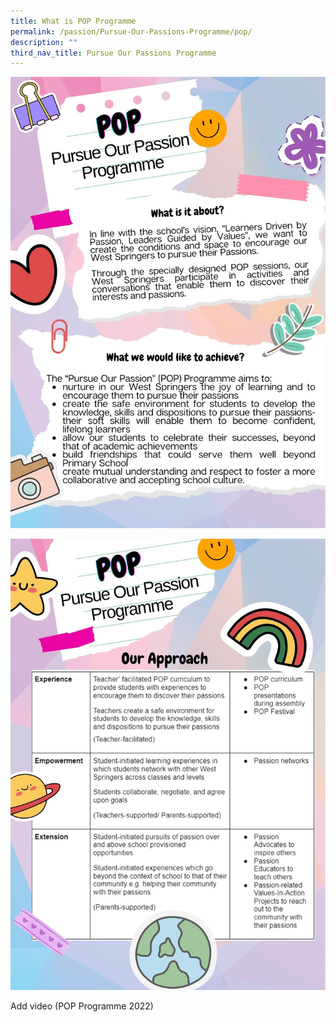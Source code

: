 ```yaml
---
title: What is POP Programme
permalink: /passion/Pursue-Our-Passions-Programme/pop/
description: ""
third_nav_title: Pursue Our Passions Programme
---
```

![](/images/POP/POPwriteup1.jpg)

![](/images/POP/popwriteup2.jpg)

Add video (POP Programme 2022)